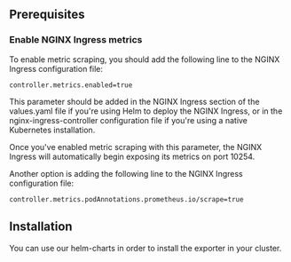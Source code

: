 ## Prerequisites


### Enable NGINX Ingress metrics

To enable metric scraping, you should add the following line to the NGINX Ingress configuration file:

```
controller.metrics.enabled=true
```

This parameter should be added in the NGINX Ingress section of the values.yaml file if you're using Helm to deploy the NGINX Ingress, or in the nginx-ingress-controller configuration file if you're using a native Kubernetes installation.

Once you've enabled metric scraping with this parameter, the NGINX Ingress will automatically begin exposing its metrics on port 10254.

Another option is adding the following line to the NGINX Ingress configuration file:

```
controller.metrics.podAnnotations.prometheus.io/scrape=true
```




## Installation

You can use our helm-charts in order to install the exporter in your cluster.